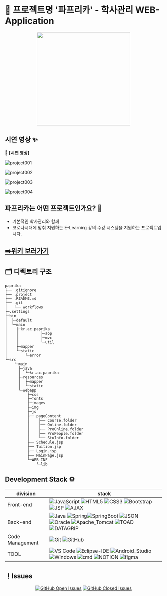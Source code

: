 <h1 title>👋 프로젝트명 '파프리카' - 학사관리 WEB-Application </h1>


<p align="center">
<img src="https://user-images.githubusercontent.com/76672259/120166994-2d5da100-c238-11eb-9871-bf15c8470cea.png" width=300>
</p>


</div>





## 시연 영상 ✨

<b> 🌌 [시연 영상]</b>

![project001](https://user-images.githubusercontent.com/76672259/126117712-7fe8d46c-49cc-4731-9b9c-8bd67d544677.gif)

![project002](https://user-images.githubusercontent.com/76672259/126117772-1fd59e15-fb1b-44d9-9ed3-43f42817d886.gif)

![project003](https://user-images.githubusercontent.com/76672259/126117783-f48118b4-8aeb-4fdf-97bd-1c09fdefe8b4.gif)

![project004](https://user-images.githubusercontent.com/76672259/126117787-8df1ae5d-2bbf-491d-9126-db49953758f8.gif)




## 파프리카는 어떤 프로젝트인가요? 🐥
- 기본적인 학사관리와 함께 
- 코로나시대에 맞춰 지원하는 E-Learning 강의 수강 시스템을 지원하는 프로젝트입니다.

## [➡️위키 보러가기 ](https://github.com/geundu/KOSMO80_FINAL/wiki)




## 🗂 디렉토리 구조
```
paprika
├── .gitignore
├── .project
├── .README.md
├── .git
│   └── workflows
├─.settings
├─bin
│  ├─default
│  └─main
│    ├─kr.ac.paprika
│    │          ├─aop
│    │          ├─mvc
│    │          └─util
│    ├─mapper
│    └─static
│        └─error
└─src
    └─main
      ├─java
      │  └─kr.ac.paprika
      ├─resources
      │  ├─mapper
      │  └─static
      └─webapp
          ├─css
          ├─fonts
          ├─images
          ├─img
          ├─js
          ├── pageContent
          │    ├── Course.folder
          │    ├── Online.folder
          │    ├── ProOnline.folder
          │    ├── ProPeople.folder
          │    └── StuInfo.folder
          ├── Schedule.jsp
          ├── Tuition.jsp
          ├── Login.jsp
          ├── MainPage.jsp
          └─WEB-INF
              └─lib
```

## Development Stack ⚙️

| division        | stack                             |
| --------------- | --------------------------------- |
| Front-end       | ![JavaScript](https://img.shields.io/badge/-JavaScript-%23F7DF1C?style=flat-square&logo=javascript&logoColor=000000&labelColor=%23F7DF1C&color=%23FFCE5A) ![HTML5](https://img.shields.io/badge/-HTML5-%23E44D27?style=flat-square&logo=html5&logoColor=ffffff) ![CSS3](https://img.shields.io/badge/-CSS3-%231572B6?style=flat-square&logo=css3) ![Bootstrap](https://img.shields.io/badge/-Bootstrap-7952B3?style=flat-square&logo=Bootstrap&logoColor=ffffff) ![JSP](https://img.shields.io/badge/-JSP-81BADE?style=flat-square&&logoColor=ffffff) ![AJAX](https://img.shields.io/badge/-AJAX-2A8DCF?style=flat-square&&logoColor=ffffff)||
| Back-end        | ![Java](http://img.shields.io/badge/-Java-5B4638?style=flat-square&logo=java&logoColor=ffffff) ![Spring](http://img.shields.io/badge/-Spring-6DB33F?style=flat-square&logo=Spring&logoColor=ffffff)![SpringBoot](http://img.shields.io/badge/-SpringBoot-6DB33F?style=flat-square&logo=Spring-boot&logoColor=ffffff) ![JSON](https://img.shields.io/badge/-JSON-000000?style=flat-square&logo=JSON) ![Oracle](https://img.shields.io/badge/-Oracle-F80000?style=flat-square&logo=Oracle)  ![Apache_Tomcat](https://img.shields.io/badge/-Apache_Tomcat-F8DC75?style=flat-square&logo=apache-tomcat&logoColor=181717) ![TOAD](https://img.shields.io/badge/-TOAD-D7E537?style=flat-square&&logoColor=ffffff) ![DATAGRIP](https://img.shields.io/badge/-DATAGRIP-FF59E6?style=flat-square&logo=DataGrip&logoColor=ffffff)| 
| Code Management | ![Git](https://img.shields.io/badge/-Git-%23F05032?style=flat-square&logo=git&logoColor=%23ffffff) ![GitHub](https://img.shields.io/badge/-GitHub-181717?style=flat-square&logo=github)|
| TOOL            | ![VS Code](http://img.shields.io/badge/-VS%20Code-007ACC?style=flat-square&logo=visual-studio-code&logoColor=ffffff) ![Eclipse-IDE](http://img.shields.io/badge/-Eclipse-2C2255?style=flat-square&logo=eclipse&logoColor=ffffff) ![Android_Studio](http://img.shields.io/badge/-AndroidStudio-3DDC84?style=flat-square&logo=android-studio&logoColor=ffffff)![Windows](http://img.shields.io/badge/-Windows-0078D6?style=flat-square&logo=windows&logoColor=ffffff) ![cmd](http://img.shields.io/badge/-cmder-5391FE?style=flat-square&logo=powershell&logoColor=ffffff) ![NOTION](https://img.shields.io/badge/-Notion-000000?style=flat-square&logo=Notion) ![figma](https://img.shields.io/badge/-Figma-F24E1E?style=flat-square&logo=Figma&logoColor=ffffff) |

## ！Issues

<div align="center">
  
[![GitHub Open Issues](https://img.shields.io/github/issues-raw/geundu/KOSMO80_FINAL?color=green)](https://github.com/geundu/KOSMO80_FINAL/issues)
[![GitHub Closed Issues](https://img.shields.io/github/issues-closed-raw/geundu/KOSMO80_FINAL?color=red)](https://github.com/geundu/KOSMO80_FINAL/issues)


